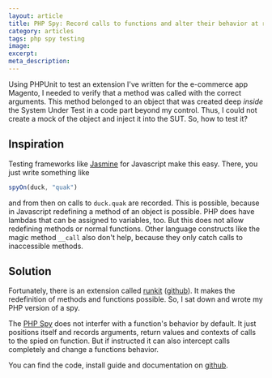 ```yaml
---
layout: article
title: PHP Spy: Record calls to functions and alter their behavior at runtime
category: articles
tags: php spy testing
image:
excerpt:
meta_description:
---
```


Using PHPUnit to test an extension I've written for the e-commerce app Magento, I needed to verify that a method was called with the correct arguments. This method belonged to an object that was created deep *inside* the System Under Test in a code part beyond my control. Thus, I could not create a mock of the object and inject it into the SUT. So, how to test it?

## Inspiration
Testing frameworks like [Jasmine](http://jasmine.github.io/) for Javascript make this easy. There, you just write something like

```js
spyOn(duck, "quak")
```

and from then on calls to `duck.quak` are recorded. This is possible, because in Javascript redefining a method of an object is possible. PHP does have lambdas that can be assigned to variables, too. But this does not allow redefining methods or normal functions. Other language constructs like the magic method `__call` also don't help, because they only catch calls to inaccessible methods.

## Solution
Fortunately, there is an extension called [runkit](http://php.net/manual/en/book.runkit.php) ([github](https://github.com/zenovich/runkit)). It makes the redefinition of methods and functions possible. So, I sat down and wrote my PHP version of a spy.

The [PHP Spy](https://github.com/christopheraue/phpspy) does not interfer with a function's behavior by default. It just positions itself and records arguments, return values and contexts of calls to the spied on function. But if instructed it can also intercept calls completely and change a functions behavior.

You can find the code, install guide and documentation on [github](https://github.com/christopheraue/phpspy).

